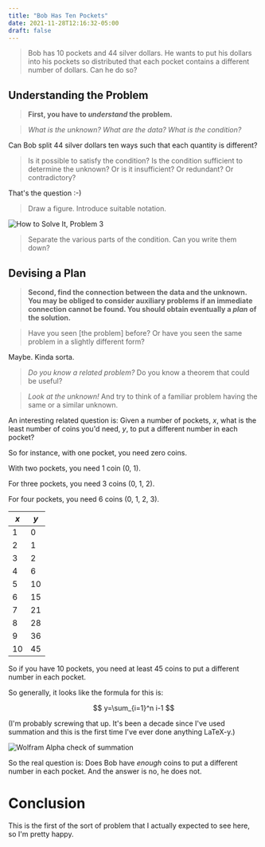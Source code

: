 ```yaml
---
title: "Bob Has Ten Pockets"
date: 2021-11-28T12:16:32-05:00
draft: false
---
```

> Bob has 10 pockets and 44 silver dollars.  He wants to put his dollars into his pockets so distributed that each pocket contains a different number of dollars.  Can he do so?

## Understanding the Problem
> **First, you have to _understand_ the problem.**

> _What is the unknown?  What are the data?  What is the condition?_

Can Bob split 44 silver dollars ten ways such that each quantity is different?

> Is it possible to satisfy the condition?  Is the condition sufficient to determine the unknown?  Or is it insufficient?  Or redundant?  Or contradictory?

That's the question :-)

> Draw a figure.  Introduce suitable notation.

![_How to Solve It_, Problem 3](/images/RB-2021-11-28-12.45.00.jpg)

> Separate the various parts of the condition.  Can you write them down?

## Devising a Plan
> **Second, find the connection between the data and the unknown.  You may be obliged to consider auxiliary problems if an immediate connection cannot be found.  You should obtain eventually a _plan_ of the solution.**

> Have you seen [the problem] before?  Or have you seen the same problem in a slightly different form?

Maybe.  Kinda sorta.

> _Do you know a related problem?_ Do you know a theorem that could be useful?

> _Look at the unknown!_  And try to think of a familiar problem having the same or a similar unknown.

An interesting related question is: Given a number of pockets, _x_, what is the least number of coins you'd need, _y_, to put a different number in each pocket?

So for instance, with one pocket, you need zero coins.

With two pockets, you need 1 coin (0, 1).

For three pockets, you need 3 coins (0, 1, 2).

For four pockets, you need 6 coins (0, 1, 2, 3).

| _x_ | _y_ |
| --- | --- |
| 1   | 0   |
| 2   | 1   |
| 3   | 2   |
| 4   | 6   |
| 5   | 10  |
| 6   | 15  |
| 7   | 21  |
| 8   | 28  |
| 9   | 36  |
| 10  | 45  |

So if you have 10 pockets, you need at least 45 coins to put a different number in each pocket.

So generally, it looks like the formula for this is:

$$ y=\sum_{i=1}^n i-1 $$

(I'm probably screwing that up.  It's been a decade since I've used summation and this is the first time I've ever done anything LaTeX-y.)

![Wolfram Alpha check of summation](/images/screenshot-2021-11-28-12.50.png)

So the real question is: Does Bob have _enough_ coins to put a different number in each pocket.  And the answer is no, he does not.

# Conclusion

This is the first of the sort of problem that I actually expected to see here, so I'm pretty happy.
